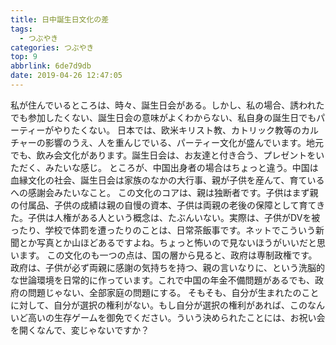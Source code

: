 ```yaml
---
title: 日中誕生日文化の差
tags:
  - つぶやき
categories: つぶやき
top: 9
abbrlink: 6de7d9db
date: 2019-04-26 12:47:05
---
```

私が住んでいるところは、時々、誕生日会がある。しかし、私の場合、誘われたでも参加したくない、誕生日会の意味がよくわからない、私自身の誕生日でもパーティーがやりたくない。<!--more-->
日本では、欧米キリスト教、カトリック教等のカルチャーの影響のうえ、人を重んじでいる、パーティー文化が盛んでいます。地元でも、飲み会文化があります。誕生日会は、お友達と付き合う、プレゼントをいただく、みたいな感じ。
ところが、中国出身者の場合はちょっと違う。中国は血縁文化の社会、誕生日会は家族のなかの大行事、親が子供を産んて、育ているへの感謝会みたいなこと。
この文化のコアは、親は独断者です。子供はまず親の付属品、子供の成績は親の自慢の資本、子供は両親の老後の保障として育てきた。子供は人権がある人という概念は、たぶんいない。実際は、子供がDVを被ったり、学校で体罰を遭ったりのことは、日常茶飯事です。ネットでこういう新聞とか写真とか山ほどあるですよね。ちょっと怖いので見ないほうがいいだと思います。
この文化のも一つの点は、国の層から見ると、政府は専制政権です。政府は、子供が必ず両親に感謝の気持ちを持つ、親の言いなりに、という洗脳的な世論環境を日常的に作っています。これで中国の年金不備問題があるでも、政府の問題じゃない、全部家庭の問題にする。
そもそも、自分が生まれたのことに対して、自分が選択の権利がない。もし自分が選択の権利があれば、このなんいど高いの生存ゲームを御免でください。ういう決められたことには、お祝い会を開くなんで、変じゃないですか？